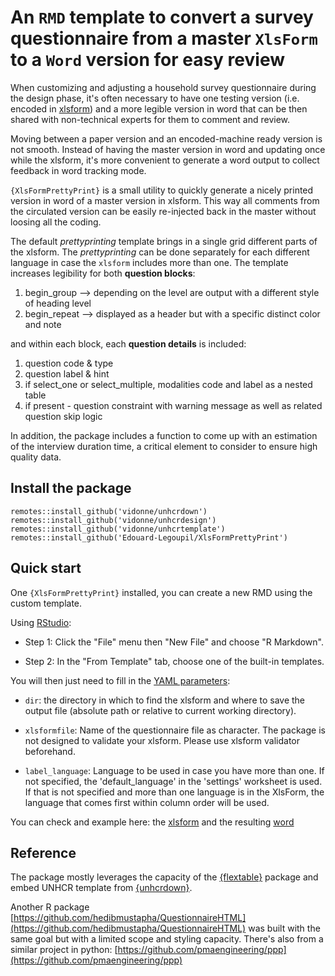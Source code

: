 
# An `RMD` template to convert a survey questionnaire from a master `XlsForm` to a `Word` version for easy review

When customizing and adjusting a household survey questionnaire during the design phase, it's often necessary to have one testing version (i.e. encoded in [xlsform](http://xlsform)) and a more legible version in word that can be then shared with non-technical experts for them to comment and review.

Moving between a paper version and an encoded-machine ready version is not smooth. Instead of having the master version in word and updating once while the xlsform, it's more convenient to generate a word output to collect feedback in word tracking mode.

`{XlsFormPrettyPrint}` is a small utility to quickly generate a nicely printed version in word of a master version in xlsform. This way all comments from the circulated version can be easily re-injected back in the master without loosing all the coding.

The default _prettyprinting_ template brings in a single grid different parts of the xlsform. The _prettyprinting_ can be done separately for each different language in case the `xlsform` includes more than one. The template increases legibility for both __question blocks__:

  1. begin_group --> depending on the level are output with a different style of heading level
  2. begin_repeat --> displayed as a header but with a specific distinct color and note

and within each block, each __question details__ is  included:  

  1. question code & type
  2. question label & hint
  3. if select_one or select_multiple, modalities code and label as a nested table
  4. if present - question constraint with warning message as well as related question skip logic

In addition, the package includes a function to come up with an estimation of the interview duration time, a critical element to consider to ensure high quality data.

## Install  the package

```
remotes::install_github('vidonne/unhcrdown')
remotes::install_github('vidonne/unhcrdesign')
remotes::install_github('vidonne/unhcrtemplate')
remotes::install_github('Edouard-Legoupil/XlsFormPrettyPrint')  
```

## Quick start

One `{XlsFormPrettyPrint}` installed, you can create a new RMD using the custom template.

Using [RStudio](https://www.rstudio.com/):

 * Step 1: Click the "File" menu then "New File" and choose "R Markdown".

 * Step 2: In the "From Template" tab, choose one of the built-in templates.

You will then just need to fill in the [YAML parameters](https://rmarkdown.rstudio.com/lesson-6.html):

 *  `dir`:  the directory in which to find the xlsform and where to save the output file (absolute path or relative to current working directory).
 
 *  `xlsformfile`:  Name of the questionnaire file as character. The package is not designed to validate your xlsform. Please use xlsform validator beforehand.
    
 *  `label_language`:  Language to be used in case you have more than one. If not specified, the 'default_language' in the 'settings' worksheet is used. If that is not specified and more than one language is in the XlsForm, the language that comes first within column order will be used. 
 
You can check and example here: the [xlsform](https://github.com/Edouard-Legoupil/XlsFormPrettyPrint/blob/master/inst/demo.xlsx?raw=true) and the resulting [word](https://github.com/Edouard-Legoupil/XlsFormPrettyPrint/blob/master/inst/skeleton.docx?raw=true)    

## Reference

The package mostly leverages the capacity of the [{flextable}](https://ardata-fr.github.io/flextable-book/layout.html) package and embed UNHCR template from [{unhcrdown}](https://vidonne.github.io/unhcrdown/).

Another R package [https://github.com/hedibmustapha/QuestionnaireHTML](https://github.com/hedibmustapha/QuestionnaireHTML) was built with the same goal but with a limited scope and styling capacity. There's also from a similar project in python: [https://github.com/pmaengineering/ppp](https://github.com/pmaengineering/ppp)


